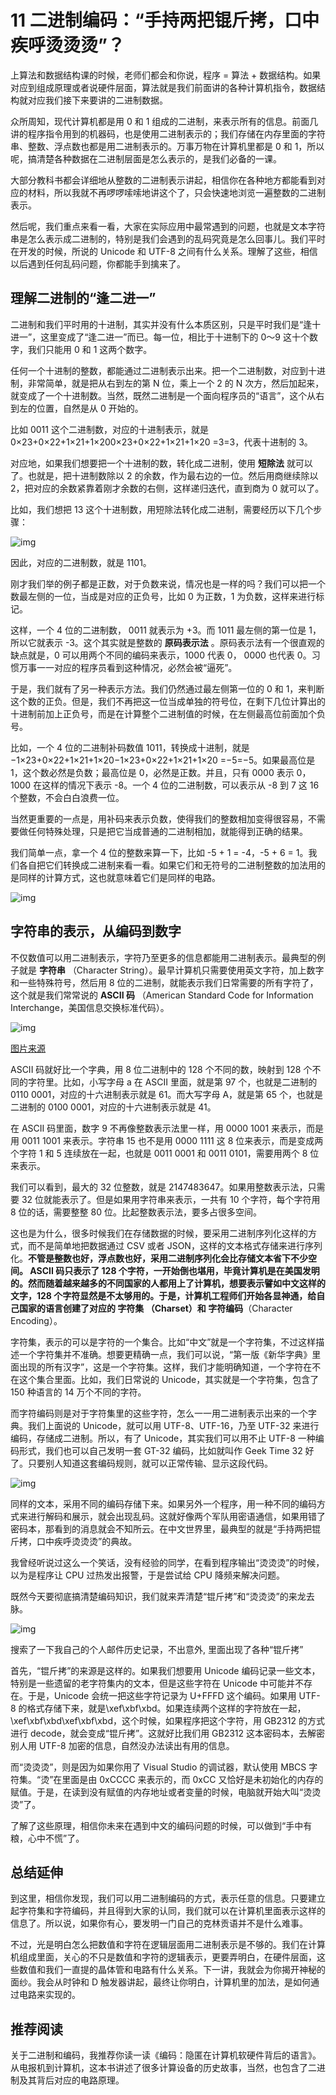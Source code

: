 11 二进制编码：“手持两把锟斤拷，口中疾呼烫烫烫”？
===========================

上算法和数据结构课的时候，老师们都会和你说，程序 = 算法 + 数据结构。如果对应到组成原理或者说硬件层面，算法就是我们前面讲的各种计算机指令，数据结构就对应我们接下来要讲的二进制数据。

众所周知，现代计算机都是用 0 和 1 组成的二进制，来表示所有的信息。前面几讲的程序指令用到的机器码，也是使用二进制表示的；我们存储在内存里面的字符串、整数、浮点数也都是用二进制表示的。万事万物在计算机里都是 0 和 1，所以呢，搞清楚各种数据在二进制层面是怎么表示的，是我们必备的一课。

大部分教科书都会详细地从整数的二进制表示讲起，相信你在各种地方都能看到对应的材料，所以我就不再啰啰嗦嗦地讲这个了，只会快速地浏览一遍整数的二进制表示。

然后呢，我们重点来看一看，大家在实际应用中最常遇到的问题，也就是文本字符串是怎么表示成二进制的，特别是我们会遇到的乱码究竟是怎么回事儿。我们平时在开发的时候，所说的 Unicode 和 UTF-8 之间有什么关系。理解了这些，相信以后遇到任何乱码问题，你都能手到擒来了。

理解二进制的“逢二进一”
------------

二进制和我们平时用的十进制，其实并没有什么本质区别，只是平时我们是“逢十进一”，这里变成了“逢二进一”而已。每一位，相比于十进制下的 0～9 这十个数字，我们只能用 0 和 1 这两个数字。

任何一个十进制的整数，都能通过二进制表示出来。把一个二进制数，对应到十进制，非常简单，就是把从右到左的第 N 位，乘上一个 2 的 N 次方，然后加起来，就变成了一个十进制数。当然，既然二进制是一个面向程序员的“语言”，这个从右到左的位置，自然是从 0 开始的。

比如 0011 这个二进制数，对应的十进制表示，就是 0×23+0×22+1×21+1×200×23+0×22+1×21+1×20 =3=3，代表十进制的 3。

对应地，如果我们想要把一个十进制的数，转化成二进制，使用 **短除法** 就可以了。也就是，把十进制数除以 2 的余数，作为最右边的一位。然后用商继续除以 2，把对应的余数紧靠着刚才余数的右侧，这样递归迭代，直到商为 0 就可以了。

比如，我们想把 13 这个十进制数，用短除法转化成二进制，需要经历以下几个步骤：

![img](assets/a2b6f2a92bcf99e9f96367bbb90383d8.jpg)

因此，对应的二进制数，就是 1101。

刚才我们举的例子都是正数，对于负数来说，情况也是一样的吗？我们可以把一个数最左侧的一位，当成是对应的正负号，比如 0 为正数，1 为负数，这样来进行标记。

这样，一个 4 位的二进制数， 0011 就表示为 +3。而 1011 最左侧的第一位是 1，所以它就表示 -3。这个其实就是整数的 **原码表示法** 。原码表示法有一个很直观的缺点就是，0 可以用两个不同的编码来表示，1000 代表 0， 0000 也代表 0。习惯万事一一对应的程序员看到这种情况，必然会被“逼死”。

于是，我们就有了另一种表示方法。我们仍然通过最左侧第一位的 0 和 1，来判断这个数的正负。但是，我们不再把这一位当成单独的符号位，在剩下几位计算出的十进制前加上正负号，而是在计算整个二进制值的时候，在左侧最高位前面加个负号。

比如，一个 4 位的二进制补码数值 1011，转换成十进制，就是 −1×23+0×22+1×21+1×20−1×23+0×22+1×21+1×20 =−5=−5。如果最高位是 1，这个数必然是负数；最高位是 0，必然是正数。并且，只有 0000 表示 0，1000 在这样的情况下表示 -8。一个 4 位的二进制数，可以表示从 -8 到 7 这 16 个整数，不会白白浪费一位。

当然更重要的一点是，用补码来表示负数，使得我们的整数相加变得很容易，不需要做任何特殊处理，只是把它当成普通的二进制相加，就能得到正确的结果。

我们简单一点，拿一个 4 位的整数来算一下，比如 -5 + 1 = -4，-5 + 6 = 1。我们各自把它们转换成二进制来看一看。如果它们和无符号的二进制整数的加法用的是同样的计算方式，这也就意味着它们是同样的电路。

![img](assets/27fbe9a3f05b84480384fc18d74e3316.jpg)

字符串的表示，从编码到数字
-------------

不仅数值可以用二进制表示，字符乃至更多的信息都能用二进制表示。最典型的例子就是 **字符串** （Character String）。最早计算机只需要使用英文字符，加上数字和一些特殊符号，然后用 8 位的二进制，就能表示我们日常需要的所有字符了，这个就是我们常常说的 **ASCII 码** （American Standard Code for Information Interchange，美国信息交换标准代码）。

![img](assets/bee81480de3f6e7181cb7bb5f55cc805.png)

[图片来源](https://en.wikipedia.org/wiki/ASCII)

ASCII 码就好比一个字典，用 8 位二进制中的 128 个不同的数，映射到 128 个不同的字符里。比如，小写字母 a 在 ASCII 里面，就是第 97 个，也就是二进制的 0110 0001，对应的十六进制表示就是 61。而大写字母 A，就是第 65 个，也就是二进制的 0100 0001，对应的十六进制表示就是 41。

在 ASCII 码里面，数字 9 不再像整数表示法里一样，用 0000 1001 来表示，而是用 0011 1001 来表示。字符串 15 也不是用 0000 1111 这 8 位来表示，而是变成两个字符 1 和 5 连续放在一起，也就是 0011 0001 和 0011 0101，需要用两个 8 位来表示。

我们可以看到，最大的 32 位整数，就是 2147483647。如果用整数表示法，只需要 32 位就能表示了。但是如果用字符串来表示，一共有 10 个字符，每个字符用 8 位的话，需要整整 80 位。比起整数表示法，要多占很多空间。

这也是为什么，很多时候我们在存储数据的时候，要采用二进制序列化这样的方式，而不是简单地把数据通过 CSV 或者 JSON，这样的文本格式存储来进行序列化。**不管是整数也好，浮点数也好，采用二进制序列化会比存储文本省下不少空间。 **ASCII 码只表示了 128 个字符，一开始倒也堪用，毕竟计算机是在美国发明的。然而随着越来越多的不同国家的人都用上了计算机，想要表示譬如中文这样的文字，128 个字符显然是不太够用的。于是，计算机工程师们开始各显神通，给自己国家的语言创建了对应的** 字符集 **（Charset）和** 字符编码**（Character Encoding）。

字符集，表示的可以是字符的一个集合。比如“中文”就是一个字符集，不过这样描述一个字符集并不准确。想要更精确一点，我们可以说，“第一版《新华字典》里面出现的所有汉字”，这是一个字符集。这样，我们才能明确知道，一个字符在不在这个集合里面。比如，我们日常说的 Unicode，其实就是一个字符集，包含了 150 种语言的 14 万个不同的字符。

而字符编码则是对于字符集里的这些字符，怎么一一用二进制表示出来的一个字典。我们上面说的 Unicode，就可以用 UTF-8、UTF-16，乃至 UTF-32 来进行编码，存储成二进制。所以，有了 Unicode，其实我们可以用不止 UTF-8 一种编码形式，我们也可以自己发明一套 GT-32 编码，比如就叫作 Geek Time 32 好了。只要别人知道这套编码规则，就可以正常传输、显示这段代码。

![img](assets/9911c58d79e8a1f106d48a83457d193e.jpg)

同样的文本，采用不同的编码存储下来。如果另外一个程序，用一种不同的编码方式来进行解码和展示，就会出现乱码。这就好像两个军队用密语通信，如果用错了密码本，那看到的消息就会不知所云。在中文世界里，最典型的就是“手持两把锟斤拷，口中疾呼烫烫烫”的典故。

我曾经听说过这么一个笑话，没有经验的同学，在看到程序输出“烫烫烫”的时候，以为是程序让 CPU 过热发出报警，于是尝试给 CPU 降频来解决问题。

既然今天要彻底搞清楚编码知识，我们就来弄清楚“锟斤拷”和“烫烫烫”的来龙去脉。

![img](assets/5c6e03705f50c250ccb5300849c281fd.png)

搜索了一下我自己的个人邮件历史记录，不出意外, 里面出现了各种“锟斤拷”

首先，“锟斤拷”的来源是这样的。如果我们想要用 Unicode 编码记录一些文本，特别是一些遗留的老字符集内的文本，但是这些字符在 Unicode 中可能并不存在。于是，Unicode 会统一把这些字符记录为 U+FFFD 这个编码。如果用 UTF-8 的格式存储下来，就是\\xef\\xbf\\xbd。如果连续两个这样的字符放在一起，\\xef\\xbf\\xbd\\xef\\xbf\\xbd，这个时候，如果程序把这个字符，用 GB2312 的方式进行 decode，就会变成“锟斤拷”。这就好比我们用 GB2312 这本密码本，去解密别人用 UTF-8 加密的信息，自然没办法读出有用的信息。

而“烫烫烫”，则是因为如果你用了 Visual Studio 的调试器，默认使用 MBCS 字符集。“烫”在里面是由 0xCCCC 来表示的，而 0xCC 又恰好是未初始化的内存的赋值。于是，在读到没有赋值的内存地址或者变量的时候，电脑就开始大叫“烫烫烫”了。

了解了这些原理，相信你未来在遇到中文的编码问题的时候，可以做到“手中有粮，心中不慌”了。

总结延伸
----

到这里，相信你发现，我们可以用二进制编码的方式，表示任意的信息。只要建立起字符集和字符编码，并且得到大家的认同，我们就可以在计算机里面表示这样的信息了。所以说，如果你有心，要发明一门自己的克林贡语并不是什么难事。

不过，光是明白怎么把数值和字符在逻辑层面用二进制表示是不够的。我们在计算机组成里面，关心的不只是数值和字符的逻辑表示，更要弄明白，在硬件层面，这些数值和我们一直提的晶体管和电路有什么关系。下一讲，我就会为你揭开神秘的面纱。我会从时钟和 D 触发器讲起，最终让你明白，计算机里的加法，是如何通过电路来实现的。

推荐阅读
----

关于二进制和编码，我推荐你读一读《编码：隐匿在计算机软硬件背后的语言》。从电报机到计算机，这本书讲述了很多计算设备的历史故事，当然，也包含了二进制及其背后对应的电路原理。
